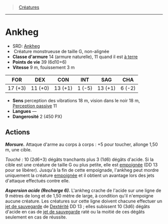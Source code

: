 ﻿---
!Monster
Family: MonsterHD
Type: Créature monstrueuse
Size: G
Alignment: non-alignée
ArmorClass: 14 (armure naturelle), 11 quand il est [à terre](hd_conditions_a_terre.md)
HitPoints: 39 (6d10+6)
Speed: 9 m, fouissement 3 m
Strength: 17 (+3)
Dexterity: 11 (+0)
Constitution: 13 (+1)
Intelligence: ' 1 (-5)'
Wisdom: 13 (+1)
Charisma: ' 6 (-2)'
Senses: perception des vibrations 18 m, vision dans le noir 18 m, [Perception passive](hd_abilities_dexterity_perception_passive.md) 11
Languages: —
Challenge: 2 (450 PX)
Id: monsters_hd.md#ankheg
ParentLink: monsters_hd.md#créatures
Name: Ankheg
ParentName: Créatures
NameLevel: 1
AltName: '[Ankheg](srd_monsters_ankheg.md)'
Attributes: {}
---
> [Créatures](hd_monsters.md)

---

# Ankheg

- SRD: [Ankheg](srd_monsters_ankheg.md)
-  Créature monstrueuse de taille G, non-alignée
- **Classe d'armure** 14 (armure naturelle), 11 quand il est [à terre](hd_conditions_a_terre.md)
- **Points de vie** 39 (6d10+6)
- **Vitesse** 9 m, fouissement 3 m

|FOR|DEX|CON|INT|SAG|CHA|
|---|---|---|---|---|---|
|17 (+3)|11 (+0)|13 (+1)| 1 (-5)|13 (+1)| 6 (-2)|

- **Sens** perception des vibrations 18 m, vision dans le noir 18 m, [Perception passive](hd_abilities_dexterity_perception_passive.md) 11
- **Langues** —
- **Dangerosité** 2 (450 PX)

## Actions

**_Morsure._** Attaque d'arme au corps à corps : +5 pour toucher, allonge 1,50 m, une cible.

_Touché :_ 10 (2d6+3) dégâts tranchants plus 3 (1d6) dégâts d'acide. Si la cible est une créature de taille G ou plus petite, elle est [empoignée](hd_conditions_empoigne.md) (DD 13 pour se libérer). Jusqu'à la fin de cette empoignade, l'ankheg peut mordre uniquement la créature [empoignée](hd_conditions_empoigne.md) et il obtient un avantage lors des jets d'attaque effectués contre elle.

**_Aspersion acide (Recharge 6)._** L'ankheg crache de l'acide sur une ligne de 9 mètres de long et de 1,50 mètre de large, à condition qu'il n'empoigne aucune créature. Les créatures sur cette ligne doivent chacune effectuer un [jet de sauvegarde](hd_abilities_jets_de_sauvegarde.md) de [Dextérité](hd_abilities_dexterity.md) DD 13 ; elles subissent 10 (3d6) dégâts d'acide en cas de [jet de sauvegarde](hd_abilities_jets_de_sauvegarde.md) raté ou la moitié de ces dégâts seulement en cas de réussite.

